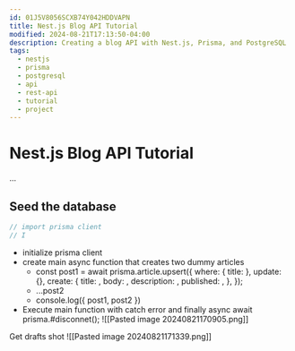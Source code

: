 ```yaml
---
id: 01J5V8056SCXB74Y042HDDVAPN
title: Nest.js Blog API Tutorial
modified: 2024-08-21T17:13:50-04:00
description: Creating a blog API with Nest.js, Prisma, and PostgreSQL
tags:
  - nestjs
  - prisma
  - postgresql
  - api
  - rest-api
  - tutorial
  - project
---
```

# Nest.js Blog API  Tutorial
...
## Seed the database
```typescript
// import prisma client
// I
```
- initialize prisma client
- create main async function that creates two dummy articles
	- const post1 = await prisma.article.upsert({ where: { title: }, update: {}, create: { title: , body: , description: , published: , }, });
	- ...post2
	- console.log({ post1, post2 })
- Execute main function with catch error and finally async await prisma.#disconnet();
![[Pasted image 20240821170905.png]]

Get drafts shot
![[Pasted image 20240821171339.png]]
